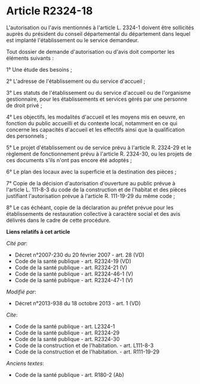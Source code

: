 # Article R2324-18

L'autorisation ou l'avis mentionnés à l'article L. 2324-1 doivent être sollicités auprès du président du conseil
départemental du département dans lequel est implanté l'établissement ou le service demandeur. 

Tout dossier de demande d'autorisation ou d'avis doit comporter les éléments suivants : 

1° Une étude des besoins ; 

2° L'adresse de l'établissement ou du service d'accueil ; 

3° Les statuts de l'établissement ou du service d'accueil ou de l'organisme gestionnaire, pour les établissements et services
gérés par une personne de droit privé ; 

4° Les objectifs, les modalités d'accueil et les moyens mis en oeuvre, en fonction du public accueilli et du contexte local,
notamment en ce qui concerne les capacités d'accueil et les effectifs ainsi que la qualification des personnels ; 

5° Le projet d'établissement ou de service prévu à l'article R. 2324-29 et le règlement de fonctionnement prévu à l'article
R. 2324-30, ou les projets de ces documents s'ils n'ont pas encore été adoptés ; 

6° Le plan des locaux avec la superficie et la destination des pièces ; 

7° Copie de la décision d'autorisation d'ouverture au public prévue à l'article L. 111-8-3 du code de la construction et de
l'habitat et des pièces justifiant l'autorisation prévue à l'article R. 111-19-29 du même code ; 

8° Le cas échéant, copie de la déclaration au préfet prévue pour les établissements de restauration collective à caractère
social et des avis délivrés dans le cadre de cette procédure.

**Liens relatifs à cet article**

_Cité par_:

  - Décret n°2007-230 du 20 février 2007 - art. 28 (VD)
  - Code de la santé publique - art. R2324-19 (VD)
  - Code de la santé publique - art. R2324-21 (V)
  - Code de la santé publique - art. R2324-46-1 (V)
  - Code de la santé publique - art. R2324-47-1 (V)

_Modifié par_:

  - Décret n°2013-938 du 18 octobre 2013 - art. 1 (VD)

_Cite_:

  - Code de la santé publique - art. L2324-1
  - Code de la santé publique - art. R2324-29
  - Code de la santé publique - art. R2324-30
  - Code de la construction et de l'habitation. - art. L111-8-3
  - Code de la construction et de l'habitation. - art. R111-19-29

_Anciens textes_:

  - Code de la santé publique - art. R180-2 (Ab)
